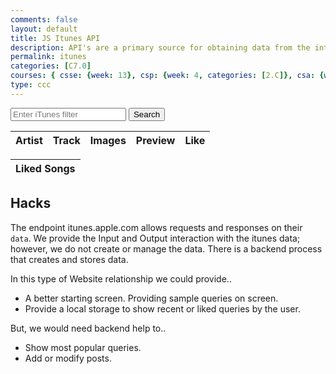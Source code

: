 ```yaml
---
comments: false
layout: default
title: JS Itunes API
description: API's are a primary source for obtaining data from the internet.  There is imformation in API's for almost any interest.
permalink: itunes
categories: [C7.0]
courses: { csse: {week: 13}, csp: {week: 4, categories: [2.C]}, csa: {week: 2} }
type: ccc
---
```



<!-- Input box and button for filter -->
<div>
  <input type="text" id="filterInput" placeholder="Enter iTunes filter">
  <button onclick="fetchData()">Search</button>
</div>

<!-- HTML table fragment for page -->
<table>
  <thead>
    <tr>
      <th>Artist</th>
      <th>Track</th>
      <th>Images</th>
      <th>Preview</th>
      <th>Like</th> <!-- New column for the like button -->
    </tr>
  </thead>
  <tbody id="result">
    <!-- generated rows -->
  </tbody>
</table>

<!-- Separate table to display liked songs -->
<table>
  <thead>
    <tr>
      <th>Liked Songs</th>
    </tr>
  </thead>
  <tbody id="likedTableBody">
    <!-- Liked songs will be added here -->
  </tbody>
</table>


<!-- Script is laid out in a sequence (no function) and will execute when the page is loaded -->
<script>
  // prepare HTML result container for new output
  const resultContainer = document.getElementById("result");

  // ...
// Function to display liked songs in a separate table
function displayLikedSongs() {
  const likedSongs = JSON.parse(localStorage.getItem("likedSongs")) || [];

  // Get or create a table for liked songs
  let likedTable = document.getElementById("likedTable");
  if (!likedTable) {
    likedTable = document.createElement("table");
    likedTable.id = "likedTable";
    const headerRow = document.createElement("tr");
    const headerCell = document.createElement("th");
    headerCell.textContent = "Liked Songs";
    headerRow.appendChild(headerCell);
    likedTable.appendChild(headerRow);
    document.body.appendChild(likedTable);
  }

  // Clear existing rows
  likedTable.innerHTML = "";

  // Populate the table with liked songs
  likedSongs.forEach(songName => {
    const row = document.createElement("tr");
    const cell = document.createElement("td");
    cell.textContent = songName;
    row.appendChild(cell);
    likedTable.appendChild(row);
  });
}

// Call the function to display liked songs (you can trigger this as needed)
displayLikedSongs();

// function to handle liking a song
// function to handle liking a song
function likeSong(trackName) {
  try {
    // Check if the song is already liked
    const likedSongs = JSON.parse(localStorage.getItem("likedSongs")) || [];
    if (!likedSongs.includes(trackName)) {
      likedSongs.push(trackName);
      localStorage.setItem("likedSongs", JSON.stringify(likedSongs));
      console.log(`Liked: ${trackName}`);
    }
  } catch (error) {
    console.error("Error liking song:", error);
  }
}

// function to render the "like" button in a row
function renderLikeButton(trackName) {
  try {
    const likeButton = document.createElement("button");
    likeButton.textContent = "Like";
    likeButton.addEventListener("click", () => {
      likeSong(trackName);
      alert(`You liked the song: ${trackName}`);
    });
    return likeButton;
  } catch (error) {
    console.error("Error rendering like button:", error);
    return null;
  }
}


// ...

// Inside the loop where you create rows for each song
// ...
// create "like" button
const likeButton = renderLikeButton(row.trackName);
const likeColumn = document.createElement("td");
likeColumn.appendChild(likeButton);
tr.appendChild(likeColumn);
// ...



// function to fetch data based on user input
function fetchData() {
  // clear previous results
  resultContainer.innerHTML = "";

  // get user input
  const filterInput = document.getElementById("filterInput");
  const filter = filterInput.value;

  // prepare fetch options
  const url = "https://itunes.apple.com/search?term=" + encodeURIComponent(filter);
  const headers = {
    method: 'GET',
    mode: 'cors',
    cache: 'default',
    credentials: 'omit',
    headers: {
      'Content-Type': 'application/json'
    },
  };

  // fetch the API
  fetch(url, headers)
    .then(response => {
      // check for response errors
      if (response.status !== 200) {
        const errorMsg = 'Database response error: ' + response.status;
        console.log(errorMsg);
        const tr = document.createElement("tr");
        const td = document.createElement("td");
        td.innerHTML = errorMsg;
        tr.appendChild(td);
        resultContainer.appendChild(tr);
        return;
      }
      // valid response will have JSON data
      response.json().then(data => {
        console.log(data);

        // Music data
        for (const row of data.results) {
          console.log(row);

          // tr for each row
          const tr = document.createElement("tr");
          // td for each column
          const artist = document.createElement("td");
          const track = document.createElement("td");
          const image = document.createElement("td");
          const preview = document.createElement("td");

          // data is specific to the API
          artist.innerHTML = row.artistName;
          track.innerHTML = row.trackName; 
          // create preview image
          const img = document.createElement("img");
          img.src = row.artworkUrl100;
          image.appendChild(img);
          // create preview player
          const audio = document.createElement("audio");
          audio.controls = true;
          const source = document.createElement("source");
          source.src = row.previewUrl;
          source.type = "audio/mp4";
          audio.appendChild(source);
          preview.appendChild(audio);

          // create "like" button
          const likeButton = renderLikeButton(row.trackName);
          const likeColumn = document.createElement("td");
          likeColumn.appendChild(likeButton);

          // this builds td's into tr
          tr.appendChild(artist);
          tr.appendChild(track);
          tr.appendChild(image);
          tr.appendChild(preview);
          tr.appendChild(likeColumn); // Add the "Like" button column

          // add HTML to container
          resultContainer.appendChild(tr);
        }
      })
    })
    .catch(err => {
      console.error(err);
      const tr = document.createElement("tr");
      const td = document.createElement("td");
      td.innerHTML = err;
      tr.appendChild(td);
      resultContainer.appendChild(tr);
    });
}
</script>

## Hacks
The endpoint itunes.apple.com allows requests and responses on their `data`.   We provide the Input and Output interaction with the itunes data;  however, we do not create or manage the data.  There is a backend process that creates and stores data.  

In this type of Website relationship we could provide..
- A better starting screen.  Providing sample queries on screen.
-  Provide a local storage to show recent or liked queries by the user.

But, we would need backend help to..
- Show most popular queries.
- Add or modify posts.
